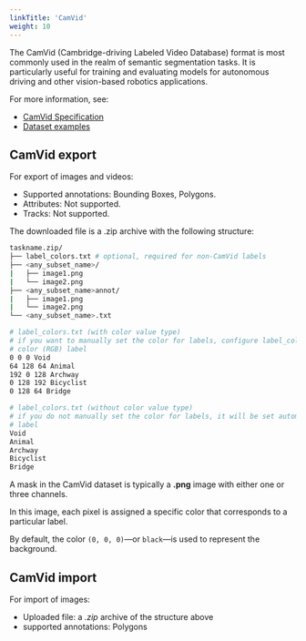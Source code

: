 ```yaml
---
linkTitle: 'CamVid'
weight: 10
---
```


The CamVid (Cambridge-driving Labeled Video Database) format is most commonly used
in the realm of semantic segmentation tasks. It is particularly useful for training
and evaluating models for autonomous driving and other vision-based robotics
applications.

For more information, see:

- [CamVid Specification](http://mi.eng.cam.ac.uk/research/projects/VideoRec/CamVid/)
- [Dataset examples](https://github.com/cvat-ai/datumaro/tree/v0.3/tests/assets/camvid_dataset)

## CamVid export

For export of images and videos:

- Supported annotations: Bounding Boxes, Polygons.
- Attributes: Not supported.
- Tracks: Not supported.

The downloaded file is a .zip archive with the following structure:

```bash
taskname.zip/
├── label_colors.txt # optional, required for non-CamVid labels
├── <any_subset_name>/
|   ├── image1.png
|   └── image2.png
├── <any_subset_name>annot/
|   ├── image1.png
|   └── image2.png
└── <any_subset_name>.txt

# label_colors.txt (with color value type)
# if you want to manually set the color for labels, configure label_colors.txt as follows:
# color (RGB) label
0 0 0 Void
64 128 64 Animal
192 0 128 Archway
0 128 192 Bicyclist
0 128 64 Bridge

# label_colors.txt (without color value type)
# if you do not manually set the color for labels, it will be set automatically:
# label
Void
Animal
Archway
Bicyclist
Bridge
```

A mask in the CamVid dataset is typically a **.png**
image with either one or three channels.

In this image, each pixel is assigned a specific color
that corresponds to a particular label.

By default, the color `(0, 0, 0)`—or `black`—is used
to represent the background.

## CamVid import

For import of images:

- Uploaded file: a _.zip_ archive of the structure above
- supported annotations: Polygons
